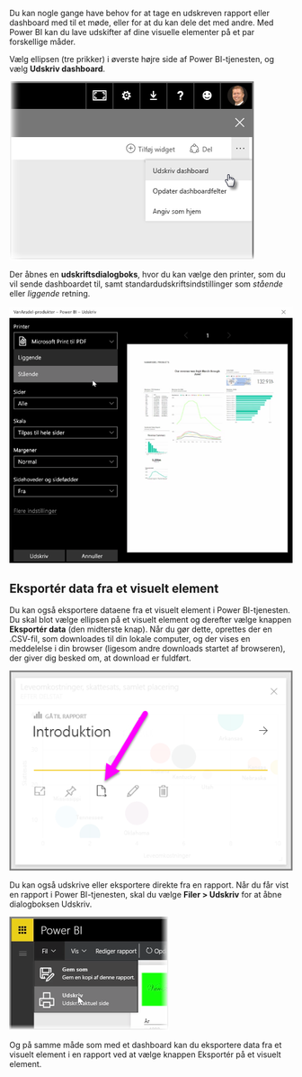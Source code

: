 Du kan nogle gange have behov for at tage en udskreven rapport eller dashboard med til et møde, eller for at du kan dele det med andre. Med Power BI kan du lave udskifter af dine visuelle elementer på et par forskellige måder.

Vælg ellipsen (tre prikker) i øverste højre side af Power BI-tjenesten, og vælg **Udskriv dashboard**.

![](media/4-4g-print-and-export-dashboards-reports/4-4g_1.png)

Der åbnes en **udskriftsdialogboks**, hvor du kan vælge den printer, som du vil sende dashboardet til, samt standardudskriftsindstillinger som *stående* eller *liggende* retning.

![](media/4-4g-print-and-export-dashboards-reports/4-4g_2.png)

## <a name="export-data-from-a-visual"></a>Eksportér data fra et visuelt element
Du kan også eksportere dataene fra et visuelt element i Power BI-tjenesten. Du skal blot vælge ellipsen på et visuelt element og derefter vælge knappen **Eksportér data** (den midterste knap). Når du gør dette, oprettes der en .CSV-fil, som downloades til din lokale computer, og der vises en meddelelse i din browser (ligesom andre downloads startet af browseren), der giver dig besked om, at download er fuldført.

![](media/4-4g-print-and-export-dashboards-reports/4-4g_3.png)

Du kan også udskrive eller eksportere direkte fra en rapport. Når du får vist en rapport i Power BI-tjenesten, skal du vælge **Filer > Udskriv** for at åbne dialogboksen Udskriv.

![](media/4-4g-print-and-export-dashboards-reports/4-4g_4.png)

Og på samme måde som med et dashboard kan du eksportere data fra et visuelt element i en rapport ved at vælge knappen Eksportér på et visuelt element.

